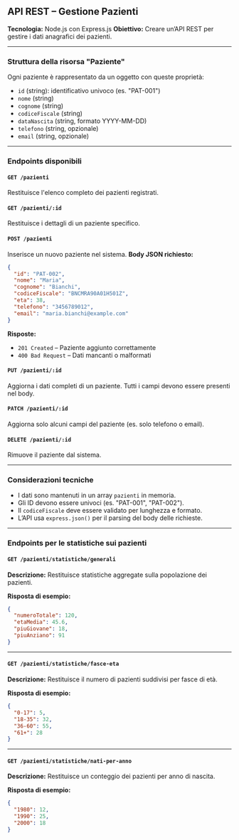 ## API REST – Gestione Pazienti

**Tecnologia:** Node.js con Express.js
 **Obiettivo:** Creare un’API REST per gestire i dati anagrafici dei pazienti.

------

### Struttura della risorsa "Paziente"

Ogni paziente è rappresentato da un oggetto con queste proprietà:

- `id` (string): identificativo univoco (es. "PAT-001")
- `nome` (string)
- `cognome` (string)
- `codiceFiscale` (string)
- `dataNascita` (string, formato YYYY-MM-DD)
- `telefono` (string, opzionale)
- `email` (string, opzionale)

------

### Endpoints disponibili

#### `GET /pazienti`

Restituisce l'elenco completo dei pazienti registrati.

#### `GET /pazienti/:id`

Restituisce i dettagli di un paziente specifico.

#### `POST /pazienti`

Inserisce un nuovo paziente nel sistema.
 **Body JSON richiesto:**

```json
{
  "id": "PAT-002",
  "nome": "Maria",
  "cognome": "Bianchi",
  "codiceFiscale": "BNCMRA90A01H501Z",
  "eta": 38,
  "telefono": "3456789012",
  "email": "maria.bianchi@example.com"
}
```

**Risposte:**

- `201 Created` – Paziente aggiunto correttamente
- `400 Bad Request` – Dati mancanti o malformati

#### `PUT /pazienti/:id`

Aggiorna i dati completi di un paziente. Tutti i campi devono essere presenti nel body.

#### `PATCH /pazienti/:id`

Aggiorna solo alcuni campi del paziente (es. solo telefono o email).

#### `DELETE /pazienti/:id`

Rimuove il paziente dal sistema.

------

### Considerazioni tecniche

- I dati sono mantenuti in un array `pazienti` in memoria.
- Gli ID devono essere univoci (es. "PAT-001", "PAT-002").
- Il `codiceFiscale` deve essere validato per lunghezza e formato.
- L’API usa `express.json()` per il parsing del body delle richieste.

***

### Endpoints per le statistiche sui pazienti

#### `GET /pazienti/statistiche/generali`

**Descrizione:**
 Restituisce statistiche aggregate sulla popolazione dei pazienti.

**Risposta di esempio:**

```json
{
  "numeroTotale": 120,
  "etaMedia": 45.6,
  "piuGiovane": 18,
  "piuAnziano": 91
}
```

------

#### `GET /pazienti/statistiche/fasce-eta`

**Descrizione:**
 Restituisce il numero di pazienti suddivisi per fasce di età.

**Risposta di esempio:**

```json
{
  "0-17": 5,
  "18-35": 32,
  "36-60": 55,
  "61+": 28
}
```

------

#### `GET /pazienti/statistiche/nati-per-anno`

**Descrizione:**
 Restituisce un conteggio dei pazienti per anno di nascita.

**Risposta di esempio:**

```json
{
  "1980": 12,
  "1990": 25,
  "2000": 18
}
```